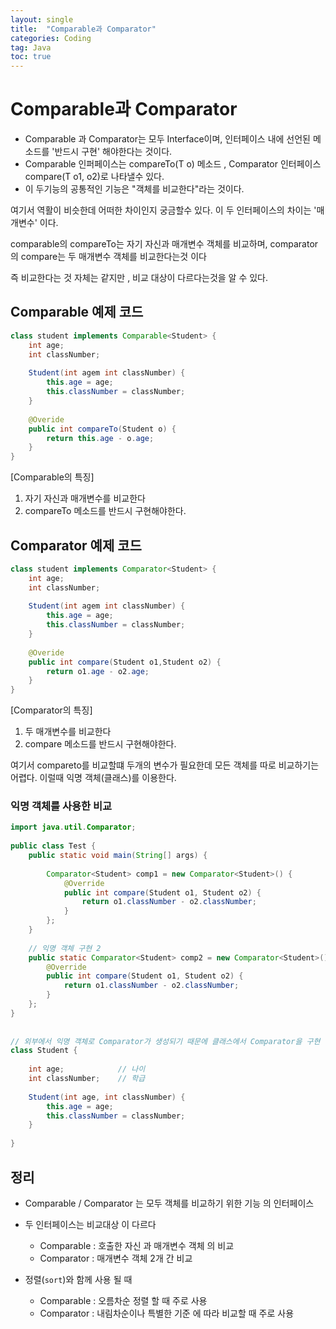 ```yaml
---
layout: single
title:  "Comparable과 Comparator"
categories: Coding
tag: Java
toc: true
---
```




# Comparable과 Comparator

- Comparable 과 Comparator는 모두 Interface이며, 인터페이스 내에 선언된 메소드를 '반드시 구현' 해야한다는 것이다.
- Comparable 인퍼페이스는 compareTo(T o) 메소드 , Comparator 인터페이스 compare(T o1, o2)로 나타낼수 있다.
- 이 두기능의 공통적인 기능은 "객체를 비교한다"라는 것이다.



여기서 역활이 비슷한데 어떠한 차이인지 궁금할수 있다. 이 두 인터페이스의  차이는 '매개변수' 이다.

comparable의 compareTo는 자기 자신과 매개변수 객체를 비교하며, comparator의 compare는 두 매개변수 객체를 비교한다는것 이다 

즉 비교한다는 것 자체는 같지만 , 비교 대상이 다르다는것을 알 수 있다.



## Comparable 예제 코드

```java
class student implements Comparable<Student> {
    int age;
    int classNumber;
    
    Student(int agem int classNumber) {
        this.age = age;
        this.classNumber = classNumber;
    }
    
    @Overide
    public int compareTo(Student o) {
        return this.age - o.age;
    }
}
```

[Comparable의 특징]

1. 자기 자신과 매개변수를 비교한다
2. compareTo 메소드를 반드시 구현해야한다.



## Comparator 예제 코드 

```java
class student implements Comparator<Student> {
    int age;
    int classNumber;
    
    Student(int agem int classNumber) {
        this.age = age;
        this.classNumber = classNumber;
    }
    
    @Overide
    public int compare(Student o1,Student o2) {
        return o1.age - o2.age;
    }
}
```

[Comparator의 특징]

1. 두 매개변수를 비교한다
2. compare 메소드를 반드시 구현해야한다.

여기서 compareto를 비교할떄 두개의 변수가 필요한데 모든 객체를 따로 비교하기는 어렵다. 이럴때 익명 객체(클래스)를 이용한다.



### 익명 객체를 사용한 비교

```java
import java.util.Comparator;
 
public class Test {
	public static void main(String[] args) {
    
		Comparator<Student> comp1 = new Comparator<Student>() {
			@Override
			public int compare(Student o1, Student o2) {
				return o1.classNumber - o2.classNumber;
			}
		};
	}
 
	// 익명 객체 구현 2
	public static Comparator<Student> comp2 = new Comparator<Student>() {
		@Override
		public int compare(Student o1, Student o2) {
			return o1.classNumber - o2.classNumber;
		}
	};
}
 
 
// 외부에서 익명 객체로 Comparator가 생성되기 때문에 클래스에서 Comparator을 구현 할 필요가 없어진다.
class Student {
 
	int age;			// 나이
	int classNumber;	// 학급
	
	Student(int age, int classNumber) {
		this.age = age;
		this.classNumber = classNumber;
	}
 
}
```



## 정리

- Comparable / Comparator 는 모두 객체를 비교하기 위한 기능 의 인터페이스

- 두 인터페이스는 비교대상 이 다르다
  - Comparable :  호출한 자신 과 매개변수 객체 의 비교
  - Comparator : 매개변수 객체 2개 간 비교

- 정렬(`sort`)와 함께 사용 될 때
  - Comparable : 오름차순 정렬 할 때 주로 사용
  - Comparator : 내림차순이나 특별한 기준 에 따라 비교할 때 주로 사용
